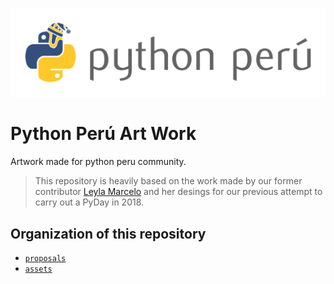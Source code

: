 ![Python Peru](./assets/png/gitlab/readme-header.png)

# Python Perú Art Work

Artwork made for python peru community.

> This repository is heavily based on the work made by our former contributor [Leyla Marcelo](https://www.linkedin.com/in/leyla-marcelo) and her desings for our previous attempt to carry out a PyDay in 2018.

## Organization of this repository

* [`proposals`](./proposals)
* [`assets`](./assets)

